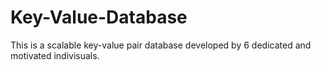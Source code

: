 # Key-Value-Database
This is a scalable key-value pair database developed by 6 dedicated and motivated indivisuals.
